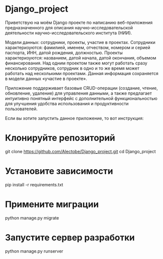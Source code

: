 # Django_project

Приветствую на моём Django проекте по написанию веб-приложения предназначенного для описания научно-исследовательской деятельности научно-исследовательского института (НИИ).

Модели данных: сотрудники, проекты, участие в проектах. 
Сотрудники характеризуются: фамилией, именем, отчеством, номером и серией паспорта, ИНН, датой рождения, должностью. 
Проекты характеризуются: названием, датой начала, датой окончания, объемом финансирования. 
Над одним проектом также могут работать сразу несколько сотрудников, сотрудник в одно и то же время может работать над несколькими проектами. 
Данная информация сохраняется в модели данных «участие в проекте».

Приложение поддерживает базовые CRUD-операции (создание, чтение, обновление, удаление) для управления данными, а также предлагает интуитивно понятный интерфейс с дополнительной функциональностью для улучшения удобства использования и продуктивности пользователей.

Если вы хотите запустить данное приложение, то вот инструкция:

# Клонируйте репозиторий
git clone https://github.com/Alectobe/Django_project.git
cd Django_project

# Установите зависимости
pip install -r requirements.txt

# Примените миграции
python manage.py migrate

# Запустите сервер разработки
python manage.py runserver


